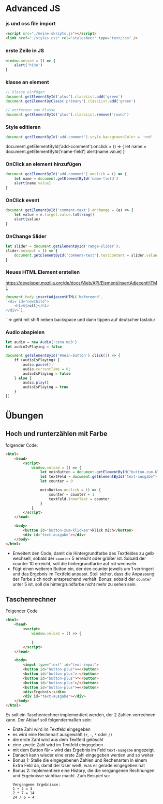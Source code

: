 # Advanced JS

### js und css file import
```html
<script src="./meine-skripts.js"></script>
<link href="./styles.css" rel="stylesheet" type="text/css" />
```
### erste Zeile in JS
```javascript
window.onload = () => {
    alert('hiho')
}
```
 
### klasse an element
```javascript
// klasse einfügen
document.getElementById('plus').classList.add('green')
document.getElementByClass('primary').classList.add('green')

// entfernen von klasse
document.getElementById('plus').classList.remove('round')
```

### Style editieren
```javascript
document.getElementById('add-comment').style.backgroundColor = 'red'
```
document.getElementById('add-comment').onclick = () => {
    let name = document.getElementById('name-field')
    alert(name.value)
}

### OnClick an element hinzufügen
```javascript
document.getElementById('add-comment').onclick = () => {
    let name = document.getElementById('name-field')
    alert(name.value)
}
```

### OnClick event
```javascript
document.getElementById('comment-text').onchange = (e) => {
    let value = e.target.value.toString()
    alert(value)
}
```

### OnChange Slider
```javascript
let slider = document.getElementById('range-slider');
slider.oninput = () => {
    document.getElementById('comment-text').textContent = slider.value
}
```

### Neues HTML Element erstellen
https://developer.mozilla.org/de/docs/Web/API/Element/insertAdjacentHTML
```javascript
document.body.insertAdjacentHTML('beforeend', 
`<div id="newChild">
    <h1>${roll}</h1>
</div>`);
```

` => geht mit shift neben backspace und dann tippen auf deutscher tastatur

### Audio abspielen
```javascript
let audio = new Audio('cena.mp3')
let audioIsPlaying = false

document.getElementById('#mein-button').click(() => {
    if (audioIsPlaying) {
        audio.pause();
        audio.currentTime = 0;
        audioIsPlaying = false
    } else {
        audio.play()
        audioIsPlaying = true
    }
})
```

# Übungen
## Hoch und runterzählen mit Farbe
folgender Code:

```html
<html>
    <head>
        <script>
            window.onload = () => {
                let meinButton = document.getElementById("button-zum-klicken")
                let textFeld = document.getElementById("text-ausgabe")
                let counter = 0

                meinButton.onclick = () => {
                    counter = counter + 1
                    textFeld.innerText = counter
                }
            }
        </script>
    </head>

    <body>
        <button id="button-zum-klicken">klick mich</button>
        <div id="text-ausgabe"></div>
    </body>
</html>
```

- Erweitert den Code, damit die Hintergrundfarbe des Textfeldes zu gelb wechselt, sobald der `counter` 5 erreicht oder größer ist. Sobald der counter 10 erreicht, soll die hintergrundfarbe auf rot wechseln
- Fügt einen weiteren Button ein, der den counter jeweils um 1 verringert und das Ergebnis im Textfeld anpasst. Stell sicher, dass die Anpassung der Farbe sich noch entsprechend verhält. Bonus: sobald der `counter` unter 5 ist, soll die hintergrundfarbe nicht mehr zu sehen sein.

## Taschenrechner
Folgender Code

```html
<html>
    <head>
        <script>
            window.onload = () => {
                
            }
        </script>
    </head>

    <body>
        <input type="text" id="text-input">
        <button id="button-plus">+</button>
        <button id="button-plus">-</button>
        <button id="button-plus">*</button>
        <button id="button-plus">/</button>
        <button id="button-plus">=</button>
        <div>Ergebnis:</div>
        <div id="text-ausgabe"></div>
    </body>
</html>
```
Es soll ein Taschenrechner implementiert werden, der 2 Zahlen verrechnen kann. Der Ablauf soll folgendermaßen sein:
- Erste Zahl wird im Textfeld eingegeben
- es wird eine Rechenart ausgewählt (`+`, `-`, `*` oder `/`)
- die erste Zahl wird aus dem Textfeld gelöscht
- eine zweite Zahl wird im Textfeld eingegeben 
- mit dem Button für `=` wird das Ergebnis im Feld `text-ausgabe` angezeigt. 
- Danach kann wieder eine erste Zahl eingegeben werden und so weiter
- Bonus 1: Stelle die eingegebenen Zahlen und Rechenarten in einem Extra Feld da, damit der User weiß, was er gerade eingegeben hat
- Bonus 2: Implementiere eine History, die die vergangenen Rechnungen und Ergebnisse sichtbar macht. Zum Beispiel so:
    ```
    Vergangene Ergebnisse:
    1 + 2 = 3
    2 * 7 = 14
    24 / 6 = 4
    ```